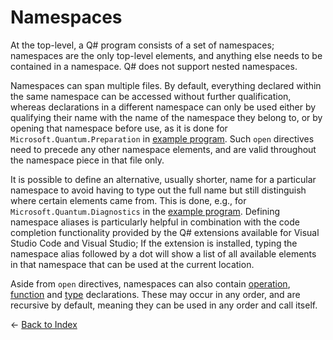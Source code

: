 # Namespaces

At the top-level, a Q# program consists of a set of namespaces; namespaces are the only top-level elements, and anything else needs to be contained in a namespace. 
Q# does not support nested namespaces.

Namespaces can span multiple files. By default, everything declared within the same namespace can be accessed without further qualification, whereas declarations in a different namespace can only be used either by qualifying their name with the name of the namespace they belong to, or by opening that namespace before use, as it is done for `Microsoft.Quantum.Preparation` in [example program](https://github.com/microsoft/qsharp-language/blob/main/Specifications/Language/ProgramStructure/README.md#program-execution). Such `open` directives need to precede any other namespace elements, and are valid throughout the namespace piece in that file only. 

It is possible to define an alternative, usually shorter, name for a particular namespace to avoid having to type out the full name but still distinguish where certain elements came from. This is done, e.g., for `Microsoft.Quantum.Diagnostics` in the [example program](https://github.com/microsoft/qsharp-language/blob/main/Specifications/Language/ProgramStructure/README.md#program-execution). Defining namespace aliases is particularly helpful in combination with the code completion functionality provided by the Q# extensions available for Visual Studio Code and Visual Studio; If the extension is installed, typing the namespace alias followed by a dot will show a list of all available elements in that namespace that can be used at the current location.  

Aside from `open` directives, namespaces can also contain [operation](https://github.com/microsoft/qsharp-language/blob/main/Specifications/Language/1_ProgramStructure/3_CallableDeclarations.md#callable-declarations), [function](https://github.com/microsoft/qsharp-language/blob/main/Specifications/Language/1_ProgramStructure/3_CallableDeclarations.md#callable-declarations) and [type](https://github.com/microsoft/qsharp-language/blob/main/Specifications/Language/1_ProgramStructure/2_TypeDeclarations.md#type-declarations) declarations. These may occur in any order, and are recursive by default, meaning they can be used in any order and call itself. 

← [Back to Index](https://github.com/microsoft/qsharp-language/tree/main/Specifications/Language#index)